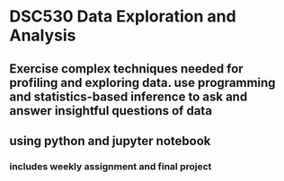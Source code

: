 # DSC530 Data Exploration and Analysis
## Exercise complex techniques needed for profiling and exploring data. use programming and statistics-based inference to ask and answer insightful questions of data
## using python and jupyter notebook
### includes weekly assignment and final project
